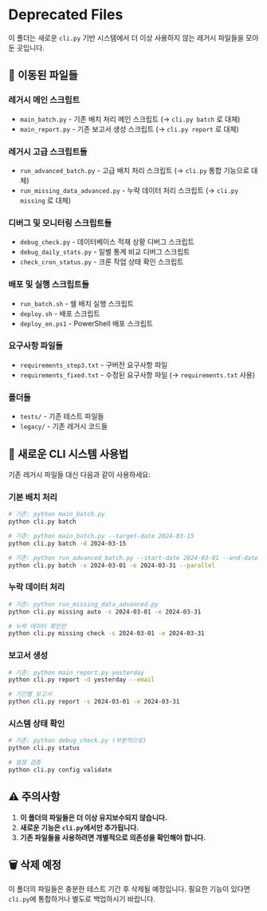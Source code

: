# Deprecated Files

이 폴더는 새로운 `cli.py` 기반 시스템에서 더 이상 사용하지 않는 레거시 파일들을 모아둔 곳입니다.

## 📁 이동된 파일들

### 레거시 메인 스크립트
- `main_batch.py` - 기존 배치 처리 메인 스크립트 (→ `cli.py batch` 로 대체)
- `main_report.py` - 기존 보고서 생성 스크립트 (→ `cli.py report` 로 대체)

### 레거시 고급 스크립트들
- `run_advanced_batch.py` - 고급 배치 처리 스크립트 (→ `cli.py` 통합 기능으로 대체)
- `run_missing_data_advanced.py` - 누락 데이터 처리 스크립트 (→ `cli.py missing` 로 대체)

### 디버그 및 모니터링 스크립트들
- `debug_check.py` - 데이터베이스 적재 상황 디버그 스크립트
- `debug_daily_stats.py` - 일별 통계 비교 디버그 스크립트
- `check_cron_status.py` - 크론 작업 상태 확인 스크립트

### 배포 및 실행 스크립트들
- `run_batch.sh` - 쉘 배치 실행 스크립트
- `deploy.sh` - 배포 스크립트
- `deploy_en.ps1` - PowerShell 배포 스크립트

### 요구사항 파일들
- `requirements_step3.txt` - 구버전 요구사항 파일
- `requirements_fixed.txt` - 수정된 요구사항 파일 (→ `requirements.txt` 사용)

### 폴더들
- `tests/` - 기존 테스트 파일들
- `legacy/` - 기존 레거시 코드들

## 🚀 새로운 CLI 시스템 사용법

기존 레거시 파일들 대신 다음과 같이 사용하세요:

### 기본 배치 처리
```bash
# 기존: python main_batch.py
python cli.py batch

# 기존: python main_batch.py --target-date 2024-03-15
python cli.py batch -d 2024-03-15

# 기존: python run_advanced_batch.py --start-date 2024-03-01 --end-date 2024-03-31
python cli.py batch -s 2024-03-01 -e 2024-03-31 --parallel
```

### 누락 데이터 처리
```bash
# 기존: python run_missing_data_advanced.py
python cli.py missing auto -s 2024-03-01 -e 2024-03-31

# 누락 데이터 확인만
python cli.py missing check -s 2024-03-01 -e 2024-03-31
```

### 보고서 생성
```bash
# 기존: python main_report.py yesterday
python cli.py report -d yesterday --email

# 기간별 보고서
python cli.py report -s 2024-03-01 -e 2024-03-31
```

### 시스템 상태 확인
```bash
# 기존: python debug_check.py (부분적으로)
python cli.py status

# 설정 검증
python cli.py config validate
```

## ⚠️ 주의사항

1. **이 폴더의 파일들은 더 이상 유지보수되지 않습니다.**
2. **새로운 기능은 `cli.py`에서만 추가됩니다.**
3. **기존 파일들을 사용하려면 개별적으로 의존성을 확인해야 합니다.**

## 🗑️ 삭제 예정

이 폴더의 파일들은 충분한 테스트 기간 후 삭제될 예정입니다. 
필요한 기능이 있다면 `cli.py`에 통합하거나 별도로 백업하시기 바랍니다. 